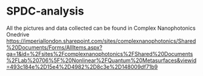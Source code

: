 # SPDC-analysis
All the pictures and data collected can be found in Complex Nanophotonics Onedrive
https://imperiallondon.sharepoint.com/sites/complexnanophotonics/Shared%20Documents/Forms/AllItems.aspx?ga=1&id=%2Fsites%2Fcomplexnanophotonics%2FShared%20Documents%2FLab%20706%5F%20Nonlinear%2FQuantum%20Metasurfaces&viewid=493c184e%2D15e4%2D4982%2D8c3e%2D148009df71b9
